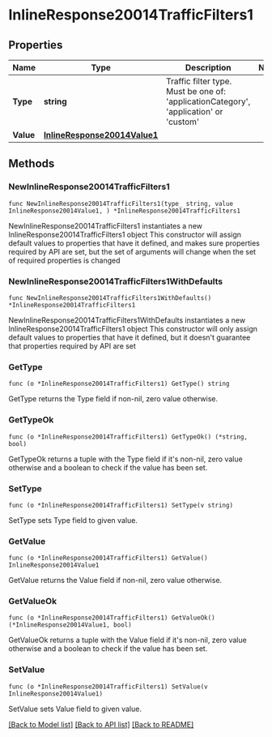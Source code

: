 # InlineResponse20014TrafficFilters1

## Properties

Name | Type | Description | Notes
------------ | ------------- | ------------- | -------------
**Type** | **string** | Traffic filter type. Must be one of: &#39;applicationCategory&#39;, &#39;application&#39; or &#39;custom&#39; | 
**Value** | [**InlineResponse20014Value1**](InlineResponse20014Value1.md) |  | 

## Methods

### NewInlineResponse20014TrafficFilters1

`func NewInlineResponse20014TrafficFilters1(type_ string, value InlineResponse20014Value1, ) *InlineResponse20014TrafficFilters1`

NewInlineResponse20014TrafficFilters1 instantiates a new InlineResponse20014TrafficFilters1 object
This constructor will assign default values to properties that have it defined,
and makes sure properties required by API are set, but the set of arguments
will change when the set of required properties is changed

### NewInlineResponse20014TrafficFilters1WithDefaults

`func NewInlineResponse20014TrafficFilters1WithDefaults() *InlineResponse20014TrafficFilters1`

NewInlineResponse20014TrafficFilters1WithDefaults instantiates a new InlineResponse20014TrafficFilters1 object
This constructor will only assign default values to properties that have it defined,
but it doesn't guarantee that properties required by API are set

### GetType

`func (o *InlineResponse20014TrafficFilters1) GetType() string`

GetType returns the Type field if non-nil, zero value otherwise.

### GetTypeOk

`func (o *InlineResponse20014TrafficFilters1) GetTypeOk() (*string, bool)`

GetTypeOk returns a tuple with the Type field if it's non-nil, zero value otherwise
and a boolean to check if the value has been set.

### SetType

`func (o *InlineResponse20014TrafficFilters1) SetType(v string)`

SetType sets Type field to given value.


### GetValue

`func (o *InlineResponse20014TrafficFilters1) GetValue() InlineResponse20014Value1`

GetValue returns the Value field if non-nil, zero value otherwise.

### GetValueOk

`func (o *InlineResponse20014TrafficFilters1) GetValueOk() (*InlineResponse20014Value1, bool)`

GetValueOk returns a tuple with the Value field if it's non-nil, zero value otherwise
and a boolean to check if the value has been set.

### SetValue

`func (o *InlineResponse20014TrafficFilters1) SetValue(v InlineResponse20014Value1)`

SetValue sets Value field to given value.



[[Back to Model list]](../README.md#documentation-for-models) [[Back to API list]](../README.md#documentation-for-api-endpoints) [[Back to README]](../README.md)


